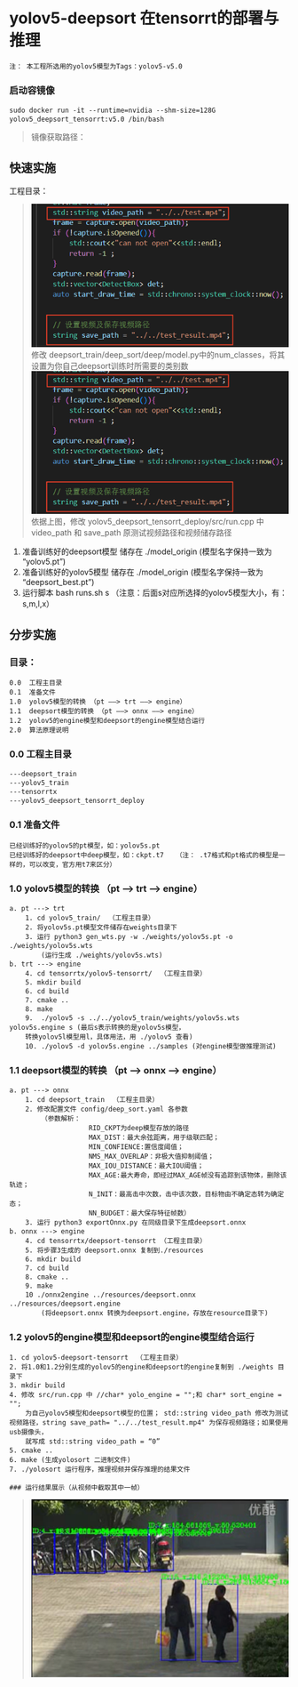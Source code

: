 
# yolov5-deepsort 在tensorrt的部署与推理
    注： 本工程所选用的yolov5模型为Tags：yolov5-v5.0


### 启动容镜像 
    sudo docker run -it --runtime=nvidia --shm-size=128G yolov5_deepsort_tensorrt:v5.0 /bin/bash 
> 镜像获取路径： 

## 快速实施
工程目录：
>   ![image2](image1.png)
    修改 deepsort_train/deep_sort/deep/model.py中的num_classes，将其设置为你自己deepsort训练时所需要的类别数
>   ![image1](image1.png)
>   依据上图，修改 yolov5_deepsort_tensorrt_deploy/src/run.cpp 中video_path 和 save_path 原测试视频路径和视频储存路径

   1. 准备训练好的deepsort模型 储存在 ./model_origin (模型名字保持一致为 “yolov5.pt”)
   2. 准备训练好的yolov5模型 储存在 ./model_origin (模型名字保持一致为 “deepsort_best.pt”)
   3. 运行脚本 bash runs.sh s  （注意：后面s对应所选择的yolov5模型大小，有：s,m,l,x）

## 分步实施   
### 目录：   
    0.0  工程主目录
    0.1  准备文件
    1.0  yolov5模型的转换 （pt ——> trt ——> engine）
    1.1  deepsort模型的转换 （pt ——> onnx ——> engine）
    1.2  yolov5的engine模型和deepsort的engine模型结合运行
    2.0  算法原理说明


### 0.0  工程主目录
    ---deepsort_train
    ---yolov5_train
    ---tensorrtx
    ---yolov5_deepsort_tensorrt_deploy


### 0.1  准备文件
    已经训练好的yolov5的pt模型，如：yolov5s.pt
    已经训练好的deepsort中deep模型，如：ckpt.t7   （注： .t7格式和pt格式的模型是一样的，可以改变，官方用t7来区分）

### 1.0  yolov5模型的转换 （pt ——> trt ——> engine）
    a. pt ---> trt
        1. cd yolov5_train/  （工程主目录）
        2. 将yolov5s.pt模型文件储存在weights目录下
        3. 运行 python3 gen_wts.py -w ./weights/yolov5s.pt -o ./weights/yolov5s.wts
            (运行生成 ./weights/yolov5s.wts)
    b. trt ---> engine
        4. cd tensorrtx/yolov5-tensorrt/  （工程主目录）
        5. mkdir build
        6. cd build
        7. cmake ..
        8. make
        9.  ./yolov5 -s ../../yolov5_train/weights/yolov5s.wts yolov5s.engine s (最后s表示转换的是yolov5s模型，
        转换yolov5l模型用l，具体用法，用 ./yolov5 查看)
        10. ./yolov5 -d yolov5s.engine ../samples (对engine模型做推理测试)

### 1.1  deepsort模型的转换 （pt ——> onnx ——> engine）
    a. pt ---> onnx
        1. cd deepsort_train  （工程主目录）
        2. 修改配置文件 config/deep_sort.yaml 各参数
            （参数解析：
                        RID_CKPT为deep模型存放的路径
                        MAX_DIST：最大余弦距离，用于级联匹配；
                        MIN_CONFIENCE:置信度阈值；
                        NMS_MAX_OVERLAP：非极大值抑制阈值；
                        MAX_IOU_DISTANCE：最大IOU阈值；
                        MAX_AGE:最大寿命，即经过MAX_AGE帧没有追踪到该物体，删除该轨迹；
                        N_INIT：最高击中次数，击中该次数，目标物由不确定态转为确定态；
                        NN_BUDGET：最大保存特征帧数）
        3. 运行 python3 exportOnnx.py 在同级目录下生成deepsort.onnx
    b. onnx ---> engine
        4. cd tensorrtx/deepsort-tensorrt （工程主目录）
        5. 将步骤3生成的 deepsort.onnx 复制到./resources 
        6. mkdir build
        7. cd build
        8. cmake ..
        9. make
        10 ./onnx2engine ../resources/deepsort.onnx ../resources/deepsort.engine
            (将deepsort.onnx 转换为deepsort.engine，存放在resource目录下)

### 1.2  yolov5的engine模型和deepsort的engine模型结合运行
    
    1. cd yolov5-deepsort-tensorrt  （工程主目录）
    2. 将1.0和1.2分别生成的yolov5的engine和deepsort的engine复制到 ./weights 目录下
    3. mkdir build
    4. 修改 src/run.cpp 中 //char* yolo_engine = "";和 char* sort_engine = "";
        为自己yolov5模型和deepsort模型的位置； std::string video_path 修改为测试视频路径，string save_path= "../../test_result.mp4" 为保存视频路径；如果使用usb摄像头，
        就写成 std::string video_path = “0”
    5. cmake ..
    6. make (生成yolosort 二进制文件)
    7. ./yolosort 运行程序，推理视频并保存推理的结果文件
    
    ### 运行结果展示（从视频中截取其中一帧）
    
>   ![result](result.png)

